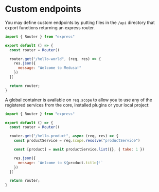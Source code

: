 # Custom endpoints

You may define custom endpoints by putting files in the `/api` directory that export functions returning an express router.
```js
import { Router } from "express"

export default () => {
  const router = Router()

  router.get("/hello-world", (req, res) => {
    res.json({
      message: "Welcome to Medusa!"
    })
  })

  return router;
}
```

A global container is available on `req.scope` to allow you to use any of the registered services from the core, installed plugins or your local project:
```js
import { Router } from "express"

export default () => {
  const router = Router()

  router.get("/hello-product", async (req, res) => {
    const productService = req.scope.resolve("productService")

    const [product] = await productService.list({}, { take: 1 })

    res.json({
      message: `Welcome to ${product.title}!`
    })
  })

  return router;
}
```
